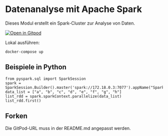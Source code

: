 # Datenanalyse mit Apache Spark

Dieses Modul erstellt ein Spark-Cluster zur Analyse von Daten.

[![Open in Gitpod](https://gitpod.io/button/open-in-gitpod.svg)](https://gitpod.io/#https://github.com/b-oern/daw-spark)

Lokal ausführen:
```
docker-compose up
```

## Beispiele in Python

```
from pyspark.sql import SparkSession
spark = SparkSession.Builder().master('spark://172.18.0.3:7077').appName("SparkByExamples.com").getOrCreate()
data_list = ["a", "b", "c", "d", "e", "f", "g", "h"]
list_rdd = spark.sparkContext.parallelize(data_list)
list_rdd.first()
```

## Forken

Die GitPod-URL muss in der README.md angepasst werden.

